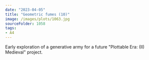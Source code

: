 ```yaml
---
date: "2023-04-05"
title: "Geometric fumes (10)"
image: /images/plots/1063.jpg
sourceFolder: 1058
tags:
- A4
---
```


Early exploration of a generative army for a future "Plottable Era: (II) Medieval" project.
